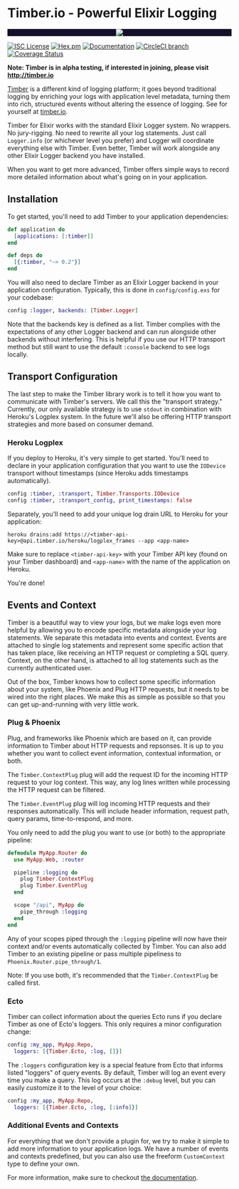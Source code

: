 # Timber.io - Powerful Elixir Logging

<p align="center" style="background: #140f2a;">
<a href="http://github.com/timberio/timber-ruby"><img src="http://res.cloudinary.com/timber/image/upload/c_scale,w_537/v1464797600/how-it-works_sfgfjp.gif" /></a>
</p>

[![ISC License](https://img.shields.io/badge/license-ISC-ff69b4.svg)](LICENSE) [![Hex.pm](https://img.shields.io/hexpm/v/timber.svg?maxAge=18000=plastic)](https://hex.pm/packages/timber) [![Documentation](https://img.shields.io/badge/hexdocs-latest-blue.svg)](https://hexdocs.pm/timber/index.html) [![CircleCI branch](https://img.shields.io/circleci/project/timberio/timber-elixir/master.svg?maxAge=18000=plastic)](https://circleci.com/gh/timberio/timber-elixir/tree/master) [![Coverage Status](https://coveralls.io/repos/github/timberio/timber-elixir/badge.svg?branch=master)](https://coveralls.io/github/timberio/timber-elixir=master)

**Note: Timber is in alpha testing, if interested in joining, please visit http://timber.io**

[Timber](http://timber.io) is a different kind of logging platform; it goes beyond traditional
logging by enriching your logs with application level metadata, turning them into rich, structured
events without altering the essence of logging. See for yourself at [timber.io](http://timber.io).

Timber for Elixir works with the standard Elixir Logger system. No wrappers. No jury-rigging.
No need to rewrite all your log statements. Just call `Logger.info` (or whichever level you
prefer) and Logger will coordinate everything else with Timber. Even better, Timber will
work alongside any other Elixir Logger backend you have installed.

When you want to get more advanced, Timber offers simple ways to record more
detailed information about what's going on in your application.

## Installation

To get started, you'll need to add Timber to your application dependencies:

```elixir
def application do
  [applications: [:timber]]
end

def deps do
  [{:timber, "~> 0.2"}]
end
```

You will also need to declare Timber as an Elixir Logger backend in your application
configuration. Typically, this is done in `config/config.exs` for your codebase:

```elixir
config :logger, backends: [Timber.Logger]
```

Note that the backends key is defined as a list. Timber complies with the expectations
of any other Logger backend and can run alongside other backends without interfering.
This is helpful if you use our HTTP transport method but still want to use the default
`:console` backend to see logs locally.

## Transport Configuration

The last step to make the Timber library work is to tell it how you want to communicate with Timber's servers.
We call this the "transport strategy." Currently, our only available strategy is to use `stdout` in combination
with Heroku's Logplex system. In the future we'll also be offering HTTP transport strategies and more based
on consumer demand.

### Heroku Logplex

If you deploy to Heroku, it's very simple to get started. You'll need to declare in your application configuration
that you want to use the `IODevice` transport without timestamps (since Heroku adds timestamps automatically).

```elixir
config :timber, :transport, Timber.Transports.IODevice
config :timber, :transport_config, print_timestamps: false
```

Separately, you'll need to add your unique log drain URL to Heroku for your application:

```shell
heroku drains:add https://<timber-api-key>@api.timber.io/heroku/logplex_frames --app <app-name>
```

Make sure to replace `<timber-api-key>` with your Timber API key (found on your Timber dashboard)
and `<app-name>` with the name of the application on Heroku.

You're done!

## Events and Context

Timber is a beautiful way to view your logs, but we make logs even more helpful
by allowing you to encode specific metadata alongside your log statements. We
separate this metadata into events and context. Events are attached to single
log statements and represent some specific action that has taken place, like
receiving an HTTP request or completing a SQL query. Context, on the other hand,
is attached to all log statements such as the currently authenticated user.

Out of the box, Timber knows how to collect some specific information about your system, like
Phoenix and Plug HTTP requests, but it needs to be wired into the right places. We make this
as simple as possible so that you can get up-and-running with very little work.

### Plug & Phoenix

Plug, and frameworks like Phoenix which are based on it, can provide information to Timber about
HTTP requests and repsonses. It is up to you whether you want to collect event
information, contextual information, or both.

The `Timber.ContextPlug` plug will add the request ID for the incoming HTTP
request to your log context. This way, any log lines written while processing
the HTTP request can be filtered.

The `Timber.EventPlug` plug will log incoming HTTP requests and their responses
automatically. This will include header information, request path, query params,
time-to-respond, and more.

You only need to add the plug you want to use (or both) to the appropriate pipeline:

```elixir
defmodule MyApp.Router do
  use MyApp.Web, :router

  pipeline :logging do
    plug Timber.ContextPlug
    plug Timber.EventPlug
  end

  scope "/api", MyApp do
    pipe_through :logging
  end
end
```

Any of your scopes piped through the `:logging` pipeline will now have their
context and/or events automatically collected by Timber. You can also add Timber to an
existing pipeline or pass multiple pipeliness to `Phoenix.Router.pipe_through/1`.

Note: If you use both, it's recommended that the `Timber.ContextPlug` be called
first.

### Ecto

Timber can collect information about the queries Ecto runs if you declare
Timber as one of Ecto's loggers. This only requires a minor configuration
change:

```elixir
config :my_app, MyApp.Repo,
  loggers: [{Timber.Ecto, :log, []}]
```

The `:loggers` configuration key is a special feature from Ecto that
informs listed "loggers" of query events. By default, Timber will log an event every
time you make a query. This log occurs at the `:debug` level, but you can easily
customize it to the level of your choice:

```elixir
config :my_app, MyApp.Repo,
  loggers: [{Timber.Ecto, :log, [:info]}]
```

### Additional Events and Contexts

For everything that we don't provide a plugin for, we try to make it simple to add
more information to your application logs. We have a number of events and
contexts predefined, but you can also use the freeform `CustomContext` type to
define your own.

For more information, make sure to checkout [the documentation](https://hexdocs.pm/timber/).


